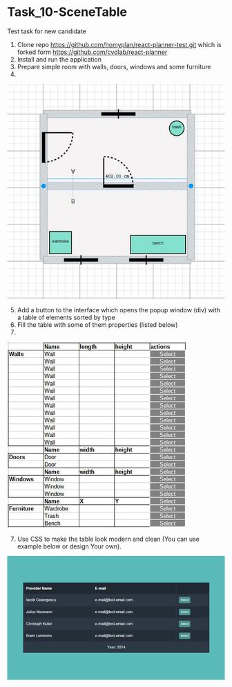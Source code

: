# Task_10-SceneTable
Test task for new candidate


1. Clone repo https://github.com/homyplan/react-planner-test.git which is forked form https://github.com/cvdlab/react-planner
2. Install and run the application
3. Prepare simple room with walls, doors, windows and some furniture
4. 
![Simple room](SimpleRoom2.JPG)

5. Add a button to the interface which opens the popup window (div) with a table of elements sorted by type
6. Fill the table with some of them properties (listed below)
7. 
![Table](Table.JPG)

7. Use CSS to make the table look modern and clean (You can use example below or design Your own).

![CSS example](responsive-table-detail-view-1.png)
